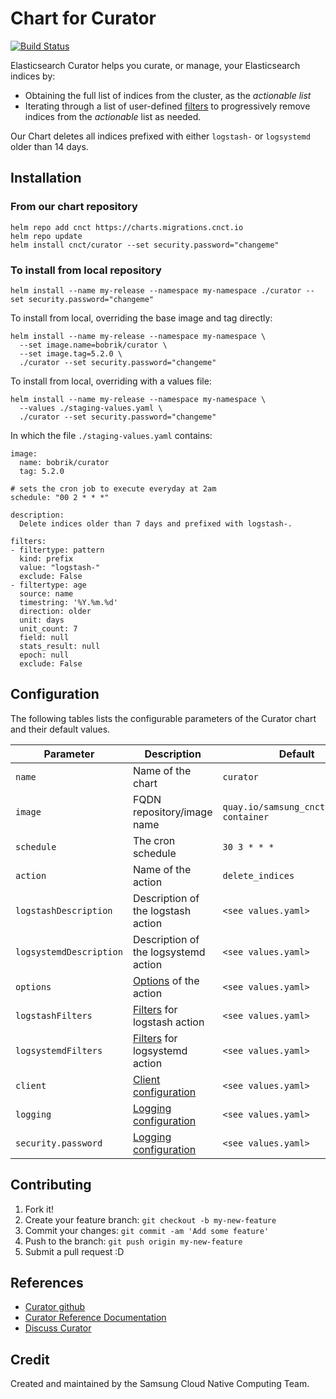 # Chart for Curator

[![Build Status](https://jenkins.migrations.cnct.io/buildStatus/icon?job=pipeline-curator/master)](https://jenkins.migrations.cnct.io/job/pipeline-curator/job/master)

Elasticsearch Curator helps you curate, or manage, your Elasticsearch indices by:
* Obtaining the full list of indices from the cluster, as the *actionable list*
* Iterating through a list of user-defined [filters][5] to progressively remove indices from the *actionable* list as needed.

Our Chart deletes all indices prefixed with either `logstash-` or `logsystemd` older than 14 days.

## Installation
### From our chart repository
``` 
helm repo add cnct https://charts.migrations.cnct.io
helm repo update
helm install cnct/curator --set security.password="changeme"
```  
### To install from local repository

```
helm install --name my-release --namespace my-namespace ./curator --set security.password="changeme"
```

To install from local, overriding the base image and tag directly:

```
helm install --name my-release --namespace my-namespace \
  --set image.name=bobrik/curator \
  --set image.tag=5.2.0 \
  ./curator --set security.password="changeme"
```

To install from local, overriding with a values file:

```
helm install --name my-release --namespace my-namespace \
  --values ./staging-values.yaml \
  ./curator --set security.password="changeme"
```

In which the file `./staging-values.yaml` contains:

```
image:
  name: bobrik/curator
  tag: 5.2.0

# sets the cron job to execute everyday at 2am
schedule: "00 2 * * *"

description:
  Delete indices older than 7 days and prefixed with logstash-.

filters:
- filtertype: pattern
  kind: prefix
  value: "logstash-"
  exclude: False
- filtertype: age
  source: name
  timestring: '%Y.%m.%d'
  direction: older
  unit: days
  unit_count: 7
  field: null
  stats_result: null
  epoch: null
  exclude: False
```

## Configuration

The following tables lists the configurable parameters of the Curator chart and their default values.

| Parameter                | Description                                     | Default                                 |
| ------------------------ | ----------------------------------------------- | --------------------------------------- |
| `name`                   | Name of the chart                               | `curator`                               |
| `image`                  | FQDN repository/image name                      | `quay.io/samsung_cnct/curator-container`|
| `schedule`               | The cron schedule                               | `30 3 * * *`                            |
| `action`                 | Name of the action                              | `delete_indices`                        |
| `logstashDescription`    | Description of the logstash action              | `<see values.yaml>`                     |
| `logsystemdDescription`  | Description of the logsystemd action            | `<see values.yaml>`                     |
| `options`                | [Options][6] of the action                      | `<see values.yaml>`                     |
| `logstashFilters`        | [Filters][5] for logstash action                | `<see values.yaml>`                     |
| `logsystemdFilters`      | [Filters][5] for logsystemd action              | `<see values.yaml>`                     |
| `client`                 | [Client configuration][7]                       | `<see values.yaml>`                     |
| `logging`                | [Logging configuration][7]                      | `<see values.yaml>`                     |
| `security.password`      | [Logging configuration][7]                      | `<see values.yaml>`                     |

## Contributing

1. Fork it!
2. Create your feature branch: `git checkout -b my-new-feature`
3. Commit your changes: `git commit -am 'Add some feature'`
4. Push to the branch: `git push origin my-new-feature`
5. Submit a pull request :D

## References

* [Curator github][2]
* [Curator Reference Documentation][3]
* [Discuss Curator][4]

## Credit

Created and maintained by the Samsung Cloud Native Computing Team.

[1]: https://github.com/app-registry/appr-helm-plugin/blob/master/README.md#install-the-helm-registry-plugin "install helm registry plugin"
[2]: https://github.com/elastic/curator "curator github"
[3]: https://www.elastic.co/guide/en/elasticsearch/client/curator/current/index.html "curator reference documentation"
[4]: https://discuss.elastic.co/search?q=curator "curator discussion"
[5]: https://www.elastic.co/guide/en/elasticsearch/client/curator/5.2/filters.html "curator filter documentation"
[6]: https://www.elastic.co/guide/en/elasticsearch/client/curator/5.2/options.html "currator options documentation"
[7]: https://www.elastic.co/guide/en/elasticsearch/client/curator/5.2/configfile.html "currator config file  documentation"
